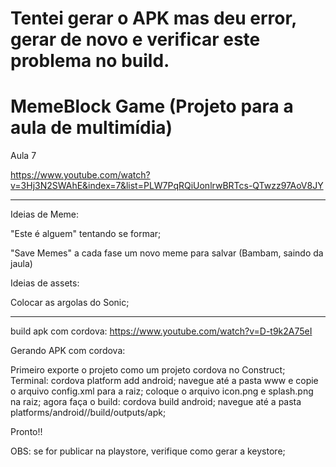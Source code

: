# Tentei gerar o APK mas deu error, gerar de novo e verificar este problema no build.

# MemeBlock Game (Projeto para a aula de multimídia)

Aula 7

https://www.youtube.com/watch?v=3Hj3N2SWAhE&index=7&list=PLW7PqRQiUonlrwBRTcs-QTwzz97AoV8JY

--------------------------------------------------
Ideias de Meme:

"Este é alguem" tentando se formar;

"Save Memes" a cada fase um novo meme para salvar (Bambam, saindo da jaula)

Ideias de assets:

Colocar as argolas do Sonic;

---------------------------------------------------

build apk com cordova:
https://www.youtube.com/watch?v=D-t9k2A75eI

Gerando APK com cordova:

Primeiro exporte o projeto como um projeto cordova no Construct;
Terminal: cordova platform add android;
navegue até a pasta www e copie o arquivo config.xml para a raiz;
coloque o arquivo icon.png e splash.png na raiz;
agora faça o build: cordova build android;
navegue até a pasta platforms/android//build/outputs/apk;

Pronto!!



OBS: se for publicar na playstore, verifique como gerar a keystore;
